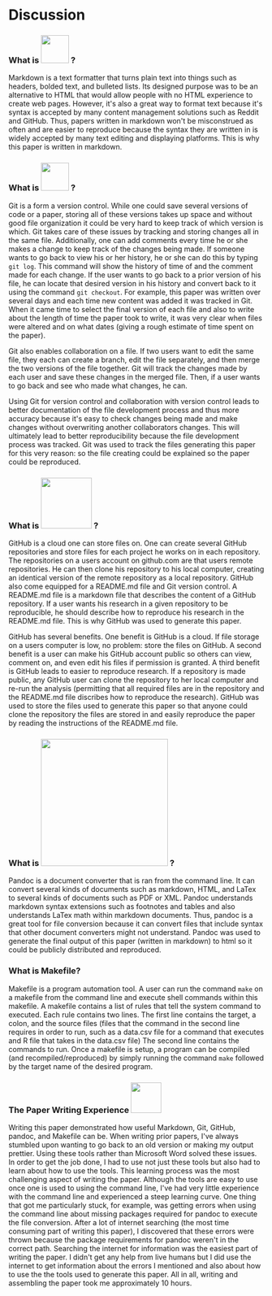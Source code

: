 # Discussion

### What is <img src="images/markdown-logo.png" width="55"> ?

Markdown is a text formatter that turns plain text into things such as headers, bolded text, and bulleted lists. Its designed purpose was to be an alternative to HTML that would allow people with no HTML experience to create web pages. However, it's also a great way to format text because it's syntax is accepted by many content management solutions such as Reddit and GitHub. Thus, papers written in markdown won't be misconstrued as often and are easier to reproduce because the syntax they are written in is widely accepted by many text editing and displaying platforms. This is why this paper is written in markdown.

### What is <img src="images/git-logo.png" width="55"> ?

Git is a form a version control. While one could save several versions of code or a paper, storing all of these versions takes up space and without good file organization it could be very hard to keep track of which version is which. Git takes care of these issues by tracking and storing changes all in the same file. Additionally, one can add comments every time he or she makes a change to keep track of the changes being made. If someone wants to go back to view his or her history, he or she can do this by typing `git log`. This command will show the history of time of and the comment made for each change. If the user wants to go back to a prior version of his file, he can locate that desired version in his history and convert back to it using the command `git checkout`. For example, this paper was written over several days and each time new content was added it was tracked in Git. When it came time to select the final version of each file and also to write about the length of time the paper took to write, it was very clear when files were altered and on what dates (giving a rough estimate of time spent on the paper).

Git also enables collaboration on a file. If two users want to edit the same file, they each can create a branch, edit the file separately, and then merge the two versions of the file together. Git will track the changes made by each user and save these changes in the merged file. Then, if a user wants to go back and see who made what changes, he can.

Using Git for version control and collaboration with version control leads to better documentation of the file development process and thus more accuracy because it's easy to check changes being made and make changes without overwriting another collaborators changes. This will ultimately lead to better reproducibility because the file development process was tracked. Git was used to track the files generating this paper for this very reason: so the file creating could be explained so the paper could be reproduced.

### What is <img src="images/github-logo.png" width="100"> ?

GitHub is a cloud one can store files on. One can create several GitHub repositories and store files for each project he works on in each repository. The repositories on a users account on github.com are that users remote repositories. He can then clone his repository to his local computer, creating an identical version of the remote repository as a local repository. GitHub also come equipped for a README.md file and Git version control. A README.md file is a markdown file that describes the content of a GitHub repository. If a user wants his research in a given repository to be reproducible, he should describe how to reproduce his research in the README.md file. This is why GitHub was used to generate this paper. 

GitHub has several benefits. One benefit is GitHub is a cloud. If file storage on a users computer is low, no problem: store the files on GitHub. A second benefit is a user can make his GitHub account public so others can view, comment on, and even edit his files if permission is granted. A third benefit is GitHub leads to easier to reproduce research. If a repository is made public, any GitHub user can clone the repository to her local computer and re-run the analysis (permitting that all required files are in the repository and the README.md file discribes how to reproduce the research). GitHub was used to store the files used to generate this paper so that anyone could clone the repository the files are stored in and easily reproduce the paper by reading the instructions of the README.md file.

### What is <img src="images/pandoc-logo.png" width = "250"> ?

Pandoc is a document converter that is ran from the command line. It can convert several kinds of documents such as markdown, HTML, and LaTex to several kinds of documents such as PDF or XML. Pandoc understands markdown syntax extensions such as footnotes and tables and also understands LaTex math within markdown documents. Thus, pandoc is a great tool for file conversion because it can convert files that include syntax that other document converters might not understand. Pandoc was used to generate the final output of this paper (written in markdown) to html so it could be publicly distributed and reproduced.

### What is Makefile?

Makefile is a program automation tool. A user can run the command `make` on a makefile from the command line and execute shell commands within this makefile. A makefile contains a list of rules that tell the system command to executed. Each rule contains two lines. The first line contains the target, a colon, and the source files (files that the command in the second line requires in order to run, such as a data.csv file for a command that executes and R file that takes in the data.csv file) The second line contains the commands to run. Once a makefile is setup, a program can be compiled (and recompiled/reproduced) by simply running the command `make` followed by the target name of the desired program.

### The Paper Writing Experience <img src="images/stat159-logo.png" width="60"> 

Writing this paper demonstrated how useful Markdown, Git, GitHub, pandoc, and Makefile can be. When writing prior papers, I've always stumbled upon wanting to go back to an old version or making my output prettier. Using these tools rather than Microsoft Word solved these issues. In order to get the job done, I had to use not just these tools but also had to learn about how to use the tools. This learning process was the most challenging aspect of writing the paper. Although the tools are easy to use once one is used to using the command line, I've had very little experience with the command line and experienced a steep learning curve. One thing that got me particularly stuck, for example, was getting errors when using the command line about missing packages required for pandoc to execute the file conversion. After a lot of internet searching (the most time consuming part of writing this paper), I discovered that these errors were thrown because the package requirements for pandoc weren't in the correct path. Searching the internet for information was the easiest part of writing the paper. I didn't get any help from live humans but I did use the internet to get information about the errors I mentioned and also about how to use the the tools used to generate this paper. All in all, writing and assembling the paper took me approximately 10 hours.

